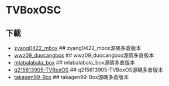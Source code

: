 # TVBoxOSC




## 下載

- [zyang0422_mbox](https://github.com/wwz09/TVBoxOS/releases/tag/zyang0422_mbox)         ## zyang0422_mbox源碼多倉版本
- [wwz09_duocangbox](https://github.com/wwz09/TVBoxOS/releases/tag/wwz09_duocangbox)     ## wwz09_duocangbox源碼多倉版本
- [mlabalabala_box](https://github.com/wwz09/TVBoxOS/releases/tag/mlabalabala_box)       ## mlabalabala_box源碼多倉版本
- [q215613905-TVBoxOS](https://github.com/wwz09/TVBoxOS/releases/tag/q215613905-TVBoxOS) ## q215613905-TVBoxOS源碼多倉版本
- [takagen99-Box](https://github.com/wwz09/TVBoxOS/releases/tag/takagen99-Box)           ## takagen99-Box源碼多倉版本
